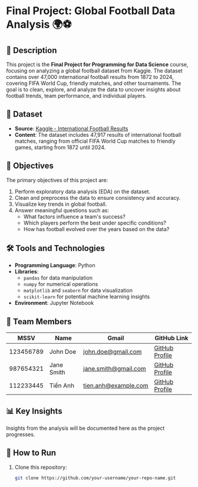 # Final Project: Global Football Data Analysis 🌍⚽

## 📜 Description
This project is the **Final Project for Programming for Data Science** course, focusing on analyzing a global football dataset from Kaggle. The dataset contains over 47,000 international football results from 1872 to 2024, covering FIFA World Cup, friendly matches, and other tournaments. The goal is to clean, explore, and analyze the data to uncover insights about football trends, team performance, and individual players.

## 📂 Dataset
- **Source**: [Kaggle - International Football Results]([[https://www.kaggle.com](https://www.kaggle.com/datasets/martj42/international-football-results-from-1872-to-2017?select=shootouts.csv)](https://www.kaggle.com/datasets/martj42/international-football-results-from-1872-to-2017?select=shootouts.csv))
- **Content**: The dataset includes 47,917 results of international football matches, ranging from official FIFA World Cup matches to friendly games, starting from 1872 until 2024.
  
## 🎯 Objectives
The primary objectives of this project are:  
1. Perform exploratory data analysis (EDA) on the dataset.  
2. Clean and preprocess the data to ensure consistency and accuracy.  
3. Visualize key trends in global football.  
4. Answer meaningful questions such as:  
   - What factors influence a team's success?  
   - Which players perform the best under specific conditions?  
   - How has football evolved over the years based on the data?

## 🛠️ Tools and Technologies
- **Programming Language**: Python  
- **Libraries**:  
  - `pandas` for data manipulation  
  - `numpy` for numerical operations  
  - `matplotlib` and `seaborn` for data visualization  
  - `scikit-learn` for potential machine learning insights  
- **Environment**: Jupyter Notebook

## 👥 Team Members
| MSSV         | Name             | Gmail                | GitHub Link                    |
|--------------|------------------|----------------------|--------------------------------|
| 123456789    | John Doe         | john.doe@gmail.com    | [GitHub Profile](https://github.com/johndoe) |
| 987654321    | Jane Smith       | jane.smith@gmail.com  | [GitHub Profile](https://github.com/janesmith) |
| 112233445    | Tiến Anh         | tien.anh@example.com | [GitHub Profile](https://github.com/tienanh) |

## 📊 Key Insights
Insights from the analysis will be documented here as the project progresses.

## 🚀 How to Run
1. Clone this repository:  
   ```bash
   git clone https://github.com/your-username/your-repo-name.git
